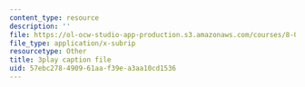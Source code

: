 ```yaml
---
content_type: resource
description: ''
file: https://ol-ocw-studio-app-production.s3.amazonaws.com/courses/8-06-quantum-physics-iii-spring-2018/57ebc278490961aaf39ea3aa10cd1536_a4Qtf5D0rso.srt
file_type: application/x-subrip
resourcetype: Other
title: 3play caption file
uid: 57ebc278-4909-61aa-f39e-a3aa10cd1536
---
```

